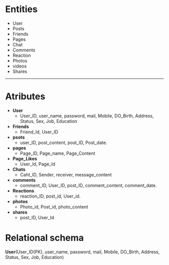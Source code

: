 # Entities 
 * User 
 * Posts 
 * Friends 
 * Pages
 * Chat  
 * Comments 
 * Reaction
 * Photos 
 * videos 
 * Shares

---------------------------------------------------------------------

# Atributes 
 * **User**
   * User_ID, user_name, password, mail, Mobile, DO_Birth, Address, Status, Sex, Job, Education
 * **Friends** 
   * Friend_Id, User_ID 
 * **psots** 
   * user_ID, post_content, post_ID, Post_date.  
 * **pages** 
   * Page_ID, Page_name, Page_Content
 * **Page_Likes** 
    * User_Id, Page_Id  
 * **Chats**  
   * Caht_ID, Sender, receiver, message_content 
 * **comments** 
   * comment_ID, User_ID, post_ID, comment_content, comment_date. 
 * **Reactions** 
   * reaction_ID, post_id, User_id.   
 * **photos** 
    * Photo_id, Post_id, photo_content
  * **shares** 
     * post_ID, User_Id 


# Relational schema 
 **User**(User_ID(PK), user_name, password, mail, Mobile, DO_Birth, Address, Status, Sex, Job, Education)